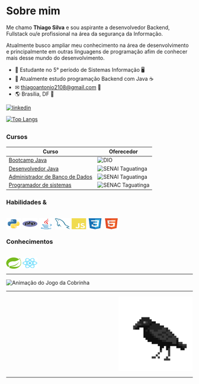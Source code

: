 # Sobre mim

Me chamo **Thiago Silva** e sou aspirante a desenvolvedor Backend, Fullstack ou/e profissional na área da segurança da Informação.

Atualmente busco ampliar meu conhecimento na área de desenvolvimento e principalmente em outras linguagens de programação afim de conhecer mais desse mundo do desenvolvimento.

- 🚀 Estudante no 5° período de Sistemas Informação 🖥
- 👾 Atualmente estudo programação Backend com Java ☕
- ✉ thiagoantonio2108@gmail.com 📧
- 🌎 Brasília, DF 📍

[![linkedin](https://img.shields.io/badge/linkedin-0A66C2?style=for-the-badge&logo=linkedin&logoColor=white)](https://www.linkedin.com/in/thiago-silva-50a3ab204/)

[![Top Langs](https://github-readme-stats.vercel.app/api/top-langs/?username=crowventh&layout=donut&langs_count=10&hide=Hack&bg_color=00000000&theme=dark&border_radius=15&custom_title=Linguagens%20mais%20utilizadas%20por%20mim)](https://github.com/crowventh/github-readme-stats)

##

### Cursos

| Curso             | Oferecedor  |
|-------------------|-------------|
| [Bootcamp Java](https://digitalinnovation.one/)| ![DIO](https://img.shields.io/badge/Digital_Innovation_One-DIO-green)|
| [Desenvolvedor Java](https://www.sistemafibra.org.br/senai/174-inovatech/1580-desenvolvedor-java)| ![SENAI Taguatinga](https://img.shields.io/badge/SENAI-Taguatinga-blue)|
| [Administrador de Banco de Dados]()| ![SENAI Taguatinga](https://img.shields.io/badge/SENAI-Taguatinga-blue)|
| [Programador de sistemas](https://github.com/CrowvenTh/SenacDS)| ![SENAC Taguatinga](https://img.shields.io/badge/SENAC-Taguatinga-blue)|

### Habilidades & 

<div style="display: inline_block"><br>
  <img align="center" alt="Python" height="30" width="40" src="https://raw.githubusercontent.com/devicons/devicon/master/icons/python/python-original.svg">
  <img align="center" alt="PHP" height="30" width="40" src="https://raw.githubusercontent.com/devicons/devicon/master/icons/php/php-original.svg">
  <img align="center" alt="Java" height="30" width="40" src="https://raw.githubusercontent.com/devicons/devicon/master/icons/java/java-original.svg">
  <img align="center" alt="MySQL" height="30" width="40" src="https://raw.githubusercontent.com/devicons/devicon/master/icons/mysql/mysql-original.svg">
  <img align="center" alt="JavaScript" height="30" width="40" src="https://raw.githubusercontent.com/devicons/devicon/master/icons/javascript/javascript-plain.svg">
  <img align="center" alt="CSS3" height="30" width="40" src="https://raw.githubusercontent.com/devicons/devicon/master/icons/css3/css3-original.svg">  
  <img align="center" alt="HTML5" height="30" width="40" src="https://raw.githubusercontent.com/devicons/devicon/master/icons/html5/html5-original.svg">
</div>

### Conhecimentos
<div style="display: inline_block"><br>
<img align="center" alt="Spring Boot" height="30" width="40" src="https://raw.githubusercontent.com/devicons/devicon/master/icons/spring/spring-original.svg">
<img align="center" alt="React" height="30" width="40" src="https://raw.githubusercontent.com/devicons/devicon/master/icons/react/react-original.svg">
</div>

---

![Animação do Jogo da Cobrinha](https://Crowventh.github.io/github-contribution-grid-snake2.svg)

---

<div style="text-align: right;">
  <img src="https://github.com/crowvenTh/crowvenTh/blob/main/crow.gif" alt="Corvo saudoso" width="200" height="200">
</div>

---
